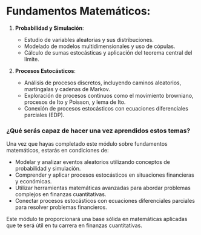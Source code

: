 # Fundamentos Matemáticos:

1. **Probabilidad y Simulación**:
   - Estudio de variables aleatorias y sus distribuciones.
   - Modelado de modelos multidimensionales y uso de cópulas.
   - Cálculo de sumas estocásticas y aplicación del teorema central del límite.

2. **Procesos Estocásticos**:
   - Análisis de procesos discretos, incluyendo caminos aleatorios, martingalas y cadenas de Markov.
   - Exploración de procesos continuos como el movimiento browniano, procesos de Ito y Poisson, y lema de Ito.
   - Conexión de procesos estocásticos con ecuaciones diferenciales parciales (EDP).

### ¿Qué serás capaz de hacer una vez aprendidos estos temas?

Una vez que hayas completado este módulo sobre fundamentos matemáticos, estarás en condiciones de:

- Modelar y analizar eventos aleatorios utilizando conceptos de probabilidad y simulación.
- Comprender y aplicar procesos estocásticos en situaciones financieras y económicas.
- Utilizar herramientas matemáticas avanzadas para abordar problemas complejos en finanzas cuantitativas.
- Conectar procesos estocásticos con ecuaciones diferenciales parciales para resolver problemas financieros.

Este módulo te proporcionará una base sólida en matemáticas aplicadas que te será útil en tu carrera en finanzas cuantitativas.

